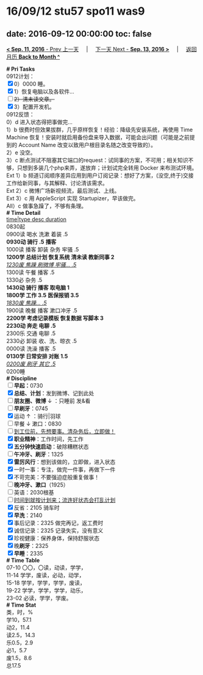 # 16/09/12 stu57 spo11 was9

date: 2016-09-12 00:00:00
toc: false
---
[**< Sep. 11, 2016** - Prev 上一天](/lifelogs/2016/09/d11.md) &nbsp; &nbsp; | &nbsp; &nbsp; [下一天 Next - **Sep. 13, 2016 >**](/lifelogs/2016/09/d13.md) &nbsp; &nbsp; |  &nbsp; &nbsp; [返回月历 **Back to Month ^**](/lifelogs/2016/09/index.md)
<br/><div><b># Pri Tasks</b></div><div>0912计划：</div><div><input checked="true" type="checkbox"/>0）0000 睡。</div><div><input checked="true" type="checkbox"/>1）恢复电脑以及各软件…</div><div><s><input type="checkbox"/></s><s>2）清未读文章。</s></div><div><input checked="true" type="checkbox"/>3）配置开发机。</div><div>0912反馈：</div><div>0）d 进入状态得把事做完…</div><div>1）b 很费时但效果拔群，几乎原样恢复！经验：降级先安装系统，再使用 Time Machine 恢复！安装时就启用备份盘来导入数据，可能会出问题（可能是之前提到的 Account Name 改变以致用户根目录名随之改变导致的）。</div><div>2）e 没空。</div><div>3）c 断点测试不阻塞其它端口的request：试同事的方案，不可用；相关知识不够，只想到多装几个php来弄，遂放弃；计划试完全转用 Docker 来布测试环境。</div><div>Ext 1）b 频道订阅顺序差异应用到用户订阅记录：想好了方案，(没空,终于)交接工作给新同事，与其解释、讨论清该需求。</div><div>Ext 2）c 微博广场新视频流，最后测试、上线。</div><div>Ext 3）c 用 AppleScript 实现 Startupizer，早该做完。</div><div>All）c 做事急躁了，不够有条理。</div><div><b># Time Detail</b></div><div><u>time|type desc duration</u></div><div>0830起</div><div>0900读 喝水 洗漱 着装 .5</div><div><b>0930动 骑行 .5</b> <b>播客</b></div><div>1000读 播客 卸装 杂务 牢骚 .5</div><div><b>1200学 总结计划 恢复系统 清未读 教新同事 2</b></div><div><u><i>1230废 焦躁 刷微博 牢骚… .5</i></u></div><div>1300读 午餐 播客 .5</div><div>1330必 杂务 .5</div><div><b>1430动 骑行 播客 取电脑 1</b></div><div><b>1800学 工作 3.5</b> <b>医保报销 3.5</b></div><div><u><i>1830废 焦躁… .5</i></u></div><div>1900读 晚餐 播客 漱口冲牙 .5</div><div><b>2200学 考虑记录模板 恢复数据 写脚本 3</b></div><div><b>2230动 奔走 电聊 .5</b></div><div>2300乐 交通 电聊 .5</div><div>2330必 卸装 收、洗、晾衣 .5</div><div>0000读 洗澡 播客 .5</div><div><b>0130学 日常安排 对账 1.5</b></div><div><u><i>0200废 刷牙 其它 .5</i></u></div><div>0200睡</div><div><b># Discipline</b></div><div><b><input type="checkbox"/></b><b>早起：</b>0730</div><div><input checked="true" type="checkbox"/><b>总结、计划</b>：发到微博、记到此处</div><div><b><input type="checkbox"/></b><b>朋友圈、微博</b> ↓ ：只睡前 发&amp;看</div><div><input type="checkbox"/><b>早刷牙</b>：0745</div><div><input checked="true" type="checkbox"/>运动 ↑ ：骑行|羽球</div><div><input type="checkbox"/>早餐 ↓ 漱口：0830</div><div><input type="checkbox"/><u>到工位前，先想要事。清杂务后，立即做！</u></div><div><input checked="true" type="checkbox"/><b>职业精神</b>：工作时间，先工作</div><div><input checked="true" type="checkbox"/><b>五分钟快速启动</b>：破除糟糕状态</div><div><input type="checkbox"/><b>午冲牙、刷牙</b>：1325</div><div><input checked="true" type="checkbox"/><b>雷厉风行</b>：想到该做的，立即做，进入状态</div><div><input checked="true" type="checkbox"/>一时一事：专注，做完一件事，再做下一件</div><div><input checked="true" type="checkbox"/>不苛完美：不要强迫症般重复做事！</div><div><b><input type="checkbox"/></b><b>晚冲牙、漱口</b>（1925）</div><div><input type="checkbox"/>英语：2030根基</div><div><u><input type="checkbox"/></u><u>时间到就按计划来；流连好状态会打乱计划</u></div><div><input checked="true" type="checkbox"/>反省：2105 骑车时</div><div><input checked="true" type="checkbox"/><b>早洗</b>：2140</div><div><input checked="true" type="checkbox"/>事后记录：2325 做完再记，返工费时</div><div><input checked="true" type="checkbox"/>诚信记录：2325 记录失实，没有意义</div><div><input checked="true" type="checkbox"/>珍视健康：保养身体，保持舒服状态</div><div><input checked="true" type="checkbox"/>晚<b>刷牙</b>：2325</div><div><input checked="true" type="checkbox"/><b>早睡</b>：2335</div><div><b># Time Table</b></div><div>07-10 〇〇，〇读，动读，学学，</div><div>11-14 学学，废读，必动，动学，</div><div>15-18 学学，学学，学学，废读，</div><div>19-22 学学，学学，学学，动乐，</div><div>23-02 必读，学学，学废。</div><div><b># Time Stat</b></div><div>类，时，%</div><div>学10，57.1</div><div>动2，11.4</div><div>读2.5，14.3</div><div>乐0.5，2.9</div><div>必1，5.7</div><div>废1.5，8.6</div><div>总17.5</div>

